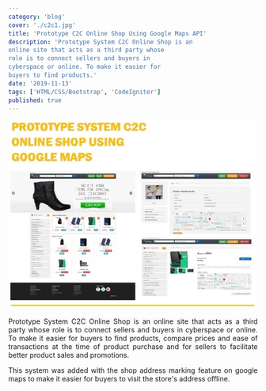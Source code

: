 ```yaml
---
category: 'blog'
cover: './c2c1.jpg'
title: 'Prototype C2C Online Shop Using Google Maps API'
description: 'Prototype System C2C Online Shop is an
online site that acts as a third party whose
role is to connect sellers and buyers in
cyberspace or online. To make it easier for
buyers to find products.'
date: '2019-11-13'
tags: ['HTML/CSS/Bootstrap', 'CodeIgniter']
published: true
---
```


![fscm](./c2c1.jpg)
<br>
<p align="justify">
Prototype System C2C Online Shop is an
online site that acts as a third party whose
role is to connect sellers and buyers in
cyberspace or online. To make it easier for
buyers to find products, compare prices
and ease of transactions at the time of
product purchase and for sellers to facilitate
better product sales and promotions.
</p>
<p align="justify">
This system was added with the shop
address marking feature on google maps to
make it easier for buyers to visit the store's
address offline. 